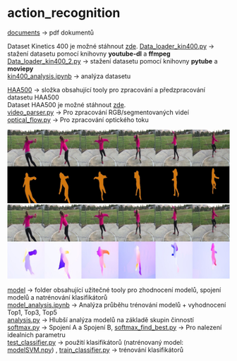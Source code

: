 # action_recognition

[documents](documents/) -> pdf dokumentů


Dataset Kinetics 400 je možné stáhnout [zde](https://deepmind.com/research/open-source/kinetics).
[Data_loader_kin400.py](dataset/Data_loader_kin400.py) -> stažení datasetu pomocí knihovny **youtube-dl** a **ffmpeg** <br />
[Data_loader_kin400_2.py](dataset/Data_loader_kin400_2.py) -> stažení datasetu pomocí knihovny **pytube** a **moviepy** <br />
[kin400_analysis.ipynb](dataset/kin400_analysis.ipynb) -> analýza datasetu

[HAA500](HAA500/) -> složka obsahující tooly pro zpracování a předzpracování datasetu HAA500<br />
Dataset HAA500 je možné stáhnout [zde](https://www.cse.ust.hk/haa/).<br />
[video_parser.py](HAA500/video_parser.py) -> Pro zpracování RGB/segmentovaných videí <br />
[optical_flow.py](HAA500/optical_flow.py) -> Pro zpracování optického toku <br />

![](img/segm_1.jpg 'Ukazka segmentace')<br />
![](img/of_1.jpg 'Ukázka optického toku')<br />

[model](model/) -> folder obsahující užitečné tooly pro zhodnocení modelů, spojení modelů a natrénování klasifikátorů <br />
[model_analysis.ipynb](model/model_analysis.ipynb) -> Analýza průběhu trénování modelů + vyhodnocení Top1, Top3, Top5 <br />
[analysis.py](model/analysis.py) -> Hlubší analýza modelů na základě skupin činností<br />
[softmax.py](model/softmax.py) -> Spojení A a Spojení B, [softmax_find_best.py](model/softmax_find_best.py) -> Pro nalezení idealnich parametru <br />
[test_classifier.py](model/test_classifier.py) -> použití klasifikátorů (natrénovaný model: [modelSVM.npy](model/classif_m/)) , [train_classifier.py](model/train_classifier.py) -> trénování klasifikátorů


